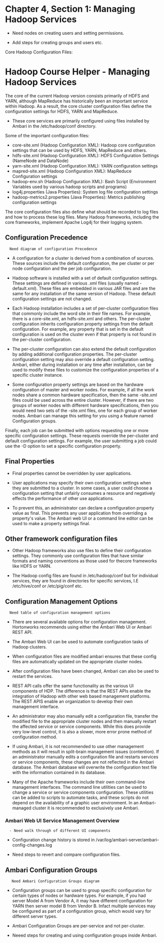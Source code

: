 # Chapter 4, Section 1: Managing Hadoop Services

- Need nodes on creating users and setting permissions.

- Add steps for creating groups and users etc.

Core Hadoop Configuration Files:

# Hadoop Course Helper - Managing Hadoop Services

The core of the current Hadoop version consists primarily of HDFS and YARN, although MapReduce has historically been an important service within Hadoop. As a result, the core cluster configuration files define the configuration settings for HDFS, YARN and MapReduce.

- These core services are primarily configured using files installed by Ambari in the /etc/hadoop/conf directory.

Some of the important configuration files:

- core-site.xml (Hadoop Configuration XML): Hadoop core configuration settings that can be used by HDFS, YARN, MapReduce and others.
- hdfs-site.xml (Hadoop Configuration XML): HDFS Configuration Settings (NameNode and DataNode)
- yarn-site.xml (Hadoop Configuration XML): YARN configuration settings
- mapred-site.xml (Hadoop Configuration XML): MapReduce Configuration settings
- hadoop-env.sh (Hadoop Configuration XML): Bash Script (Environment Variables used by various hadoop scripts and programs)
- log4j.properties (Java Properties):  System log file configuration settings
- hadoop-metrics2.properties (Java Properties): Metrics publishing configuration settings

The core configuration files also define what should be recorded to log files and how to process these log files. Many Hadoop frameworks, including the core frameworks, implement Apache Log4j for their logging system.

## Configuration Precedence

```
  Need diagram of configuration Precedence
```

- A configuration for a cluster is derived from a combination of sources. These sources include the default configuration, the per cluster or per node configuration and the per job configuration.

- Hadoop software is installed with a set of default configuration settings. These settings are defined in various .xml files (usually named -default.xml). These files are embedded in various JAR files and are the same for any installation of the same version of Hadoop. These default configuration settings are not changed.

- Each Hadoop installation includes a set of per-cluster configuration files that commonly include the word site in their file names. For example, there is a core-site.xml, an hdfs-site.xml and others. The per-cluster configuration inherits configuration property settings from the default configuration. For example, any property that is set in the default configuration is used on the cluster even if that property is not found in the per-cluster configuration.





- The per-cluster configuration can also extend the default configuration by adding additional configuration properties. The per-cluster configuration setting may also override a default configuration setting. Ambari, either during installation or any time after installation, can be used to modify these files to customize the configuration properties of a specific cluster instance.

- Some configuration property settings are based on the hardware configuration of master and worker nodes. For example, if all the work nodes share a common hardware specification, then the same -site.xml files could be used across the entire cluster. However, if there are two groups of worker nodes with different hardware specifications, then you would need two sets of the -site.xml files, one for each group of worker nodes. Ambari can manage this setting for you using a feature named Configuration groups.

Finally, each job can be submitted with options requesting one or more specific configuration settings. These requests override the per-cluster and default configuration settings. For example, the user submitting a job could use the -D option to set a specific configuration property.

## Final Properties

- Final properties cannot be overridden by user applications.


- User applications may specify their own configuration settings when they are submitted to a cluster. In some cases, a user could choose a configuration setting that unfairly consumes a resource and negatively effects the performance of other use applications.

- To prevent this, an administrator can declare a comfiguration property value as final. This prevents any user application from overriding a property's value. The Ambari web UI or a command line editor can be used to make a property settings final.

## Other framework configuration files

- Other Hadoop frameworks also use files to define their configuration settings. They commonly use configuration files that have similar formats and naming conventions as those used for thecore frameworks like HDFS or YARN.

- The Hadoop config files are found in /etc/hadoop/conf but for individual services, they are found in directories for specific services, I.E /etc/hive/conf or /etc/pig/conf etc.

## Configuration Management Options

```
  Need table of configuration management options
```

- There are several available options for configuration management. Hortonworks recommends using either the Ambari Web UI or Ambari REST API.

- The Ambari Web UI can be used to automate configuration tasks of Hadoop clusters.  

- When configuration files are modified ambari ensures that these config files are automatically updated on the appropriate cluster nodes.

- After configuration files have been changed, Ambari can also be used to restart the services.

- REST API calls offer the same functionality as the various UI components of HDP. The difference is that the REST APIs enable the integration of Hadoop with other web based management platforms. The REST APIS enable an organization to develop their own management interface.

- An administrator may also manually edit a configuration file, transfer the modified file to the appropriate cluster nodes and then manually restart the affected service or service components. While this does provide very low-level control, it is also a slower, more error prone method of configuration method.

- If using Ambari, it is not recommended to use other management methods as it will result in split-brain management issues (contention). If an administrator manually edits a configuration file and restarts services or service components, these changes are not reflected in the Ambari database. The Ambari database will overwrite the configuration text file with the information contained in its database.

- Many of the Apache frameworks include their own command-line management interfaces. The command line utilities can be used to change a service or service components configuration. These utilities can be added to scripts to automate tasks, and these scripts do not depend on the availability of a graphic user environment. In an Ambari-managed cluster it is recommended to exclusively use Ambari.

### Ambari Web UI Service Management Overview

```
  - Need walk through of different UI components
```

- Configuration change history is stored in /var/log/ambari-server/ambari-config-changes.log

- Need steps to revert and compare configuration files.

## Ambari Configuration Groups

```
   Need Ambari Configuration Groups diagram
```

- Configuration groups can be used to group specific configuration for certain types of nodes or hardware types. For example, if you had server Model A from Vendor A, it may have different configuration for YARN then server model B from Vendor B. Infact multiple services may be configured as part of a configuration group, which would vary for different server types.

- Ambari Configuration Groups are per-service and not per-cluster.

- Neeed steps for creating and using configuration groups inside Ambari.
